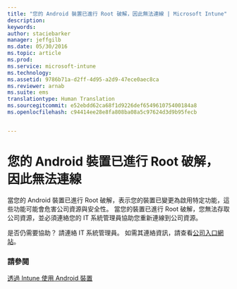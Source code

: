 ```yaml
---
title: "您的 Android 裝置已進行 Root 破解，因此無法連線 | Microsoft Intune"
description: 
keywords: 
author: staciebarker
manager: jeffgilb
ms.date: 05/30/2016
ms.topic: article
ms.prod: 
ms.service: microsoft-intune
ms.technology: 
ms.assetid: 9786b71a-d2ff-4d95-a2d9-47ece0aec8ca
ms.reviewer: arnab
ms.suite: ems
translationtype: Human Translation
ms.sourcegitcommit: e52ebdd62ca68f1d9226def654961075400184a8
ms.openlocfilehash: c94414ee28e8fa808ba08a5c97624d3d9b95fecb


---
```



# 您的 Android 裝置已進行 Root 破解，因此無法連線

當您的 Android 裝置已進行 Root 破解，表示您的裝置已變更為啟用特定功能，這些功能可能會危害公司資源與安全性。 當您的裝置已進行 Root 破解，您無法存取公司資源，並必須連絡您的 IT 系統管理員協助您重新連線到公司資源。

是否仍需要協助？ 請連絡 IT 系統管理員。 如需其連絡資訊，請查看[公司入口網站](http://portal.manage.microsoft.com)。

### 請參閱
[透過 Intune 使用 Android 裝置](using-your-android-device-with-intune.md)


<!--HONumber=Jun16_HO4-->


